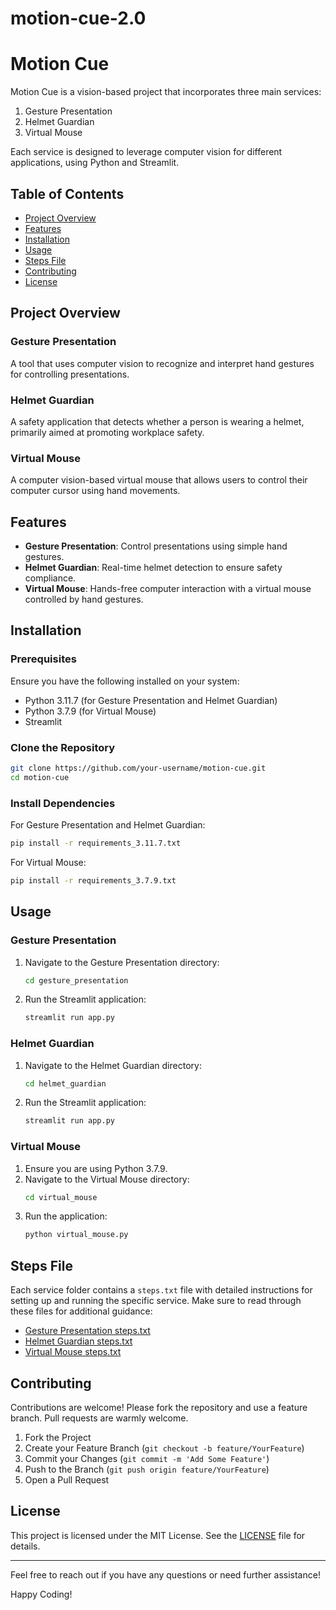 # motion-cue-2.0


# Motion Cue

Motion Cue is a vision-based project that incorporates three main services:
1. Gesture Presentation
2. Helmet Guardian
3. Virtual Mouse

Each service is designed to leverage computer vision for different applications, using Python and Streamlit.

## Table of Contents
- [Project Overview](#project-overview)
- [Features](#features)
- [Installation](#installation)
- [Usage](#usage)
- [Steps File](#steps-file)
- [Contributing](#contributing)
- [License](#license)

## Project Overview

### Gesture Presentation
A tool that uses computer vision to recognize and interpret hand gestures for controlling presentations.

### Helmet Guardian
A safety application that detects whether a person is wearing a helmet, primarily aimed at promoting workplace safety.

### Virtual Mouse
A computer vision-based virtual mouse that allows users to control their computer cursor using hand movements.

## Features
- **Gesture Presentation**: Control presentations using simple hand gestures.
- **Helmet Guardian**: Real-time helmet detection to ensure safety compliance.
- **Virtual Mouse**: Hands-free computer interaction with a virtual mouse controlled by hand gestures.

## Installation

### Prerequisites
Ensure you have the following installed on your system:
- Python 3.11.7 (for Gesture Presentation and Helmet Guardian)
- Python 3.7.9 (for Virtual Mouse)
- Streamlit

### Clone the Repository
```bash
git clone https://github.com/your-username/motion-cue.git
cd motion-cue
```

### Install Dependencies
For Gesture Presentation and Helmet Guardian:
```bash
pip install -r requirements_3.11.7.txt
```

For Virtual Mouse:
```bash
pip install -r requirements_3.7.9.txt
```

## Usage

### Gesture Presentation
1. Navigate to the Gesture Presentation directory:
   ```bash
   cd gesture_presentation
   ```
2. Run the Streamlit application:
   ```bash
   streamlit run app.py
   ```

### Helmet Guardian
1. Navigate to the Helmet Guardian directory:
   ```bash
   cd helmet_guardian
   ```
2. Run the Streamlit application:
   ```bash
   streamlit run app.py
   ```

### Virtual Mouse
1. Ensure you are using Python 3.7.9.
2. Navigate to the Virtual Mouse directory:
   ```bash
   cd virtual_mouse
   ```
3. Run the application:
   ```bash
   python virtual_mouse.py
   ```

## Steps File

Each service folder contains a `steps.txt` file with detailed instructions for setting up and running the specific service. Make sure to read through these files for additional guidance:
- [Gesture Presentation steps.txt](gesture_presentation/steps.txt)
- [Helmet Guardian steps.txt](helmet_guardian/steps.txt)
- [Virtual Mouse steps.txt](virtual_mouse/steps.txt)

## Contributing
Contributions are welcome! Please fork the repository and use a feature branch. Pull requests are warmly welcome.

1. Fork the Project
2. Create your Feature Branch (`git checkout -b feature/YourFeature`)
3. Commit your Changes (`git commit -m 'Add Some Feature'`)
4. Push to the Branch (`git push origin feature/YourFeature`)
5. Open a Pull Request

## License
This project is licensed under the MIT License. See the [LICENSE](LICENSE) file for details.

---

Feel free to reach out if you have any questions or need further assistance!

Happy Coding!
